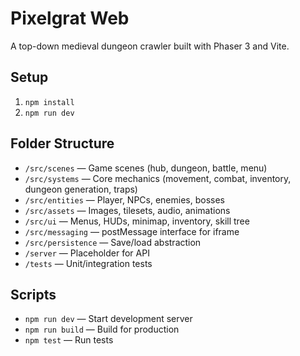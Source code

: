 # Pixelgrat Web

A top-down medieval dungeon crawler built with Phaser 3 and Vite.

## Setup

1. `npm install`
2. `npm run dev`

## Folder Structure

- `/src/scenes` — Game scenes (hub, dungeon, battle, menu)
- `/src/systems` — Core mechanics (movement, combat, inventory, dungeon generation, traps)
- `/src/entities` — Player, NPCs, enemies, bosses
- `/src/assets` — Images, tilesets, audio, animations
- `/src/ui` — Menus, HUDs, minimap, inventory, skill tree
- `/src/messaging` — postMessage interface for iframe
- `/src/persistence` — Save/load abstraction
- `/server` — Placeholder for API
- `/tests` — Unit/integration tests

## Scripts

- `npm run dev` — Start development server
- `npm run build` — Build for production
- `npm test` — Run tests
